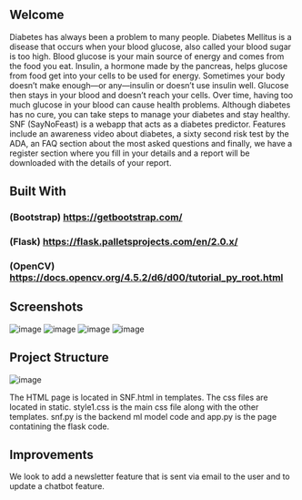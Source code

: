 ## Welcome
Diabetes has always been a problem to many people. Diabetes Mellitus is a disease that occurs when your blood glucose, also called your blood sugar is too high. Blood glucose is your main source of energy and comes from the food you eat. Insulin, a hormone made by the pancreas, helps glucose from food get into your cells to be used for energy. Sometimes your body doesn’t make enough—or any—insulin or doesn’t use insulin well. Glucose then stays in your blood and doesn’t reach your cells. Over time, having too much glucose in your blood can cause health problems. Although diabetes has no cure, you can take steps to manage your diabetes and stay healthy.
SNF (SayNoFeast) is a webapp that acts as a diabetes predictor. Features include an awareness video about diabetes, a sixty second risk test by the ADA, an FAQ section about the most asked questions and finally, we have a register section where you fill in your details and a report will be downloaded with the details of your report. 

## Built With
### (Bootstrap)  https://getbootstrap.com/  
### (Flask)  https://flask.palletsprojects.com/en/2.0.x/
### (OpenCV) https://docs.opencv.org/4.5.2/d6/d00/tutorial_py_root.html

## Screenshots
![image](https://user-images.githubusercontent.com/67377539/150679915-01c269cc-1558-4cde-9665-1aca0c3641f4.png)
![image](https://user-images.githubusercontent.com/67377539/150680034-c8065d92-d9d2-4d9f-b95c-f6300492b0bf.png)
![image](https://user-images.githubusercontent.com/67377539/150680056-88eeb508-0d8f-4c3d-a02a-fca4f6d67070.png)
![image](https://user-images.githubusercontent.com/67377539/150679768-6d02b4e8-1b9d-4efd-a8f7-a47ac0bb64a3.png)

## Project Structure

![image](https://user-images.githubusercontent.com/67377539/150681963-e223a537-aa8b-4ca1-9379-551d32fb5469.png)



The HTML page is located in SNF.html in templates. The css files are located in static. style1.css is the main css file along with the other templates. snf.py is the backend ml model code and app.py is the page contatining the flask code. 

## Improvements
We look to add a newsletter feature that is sent via email to the user and to update a chatbot feature. 
